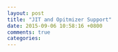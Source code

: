 ```yaml
---
layout: post
title: "JIT and Opitmizer Support"
date: 2015-09-06 10:58:16 +0800
comments: true
categories: 
---
```

